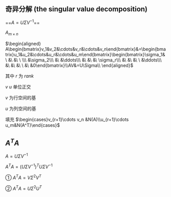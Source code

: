 ## 奇异分解 (the singular value decomposition)
==$A=U\Sigma V^{-1}$==

$A_{m\times n}$

$\begin{aligned}
A\begin{bmatrix}v_1&v_2&\cdots&v_r&\cdots&v_n\end{bmatrix}&=\begin{bmatrix}u_1&u_2&\cdots&u_r&\cdots&u_m\end{bmatrix}\begin{bmatrix}\sigma_1&\ &\ &\ \ \\\ &\sigma_2\\\ &\ &\ddots\\\ &\ &\ &\ \sigma_r\\\ &\ &\ &\ \ &\ddots\\\ &\ &\ &\ \ &\ &0\end{bmatrix}\\AV&=U\Sigma\\
\end{aligned}$


其中 $r$ 为 $rank$ 

$v\ u$ 单位正交

$v$ 为行空间的基

$u$ 为列空间的基

填充 $\begin{cases}v_{r+1}\cdots v_n &N(A)\\u_{r+1}\cdots u_m&N(A^T)\end{cases}$

## $A^TA$
$A=U\Sigma V^{-1}$

$A^TA={(U\Sigma V^{-1})}^TU\Sigma V^{-1}$

① $A^TA=V\Sigma^2 V^T$

② $A^TA=U\Sigma^2 U^T$